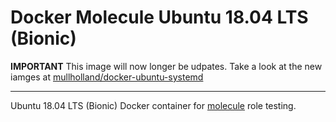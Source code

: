 # Docker Molecule Ubuntu 18.04 LTS (Bionic)

**IMPORTANT** This image will now longer be udpates. Take a look at the new iamges at [mullholland/docker-ubuntu-systemd](https://github.com/mullholland/docker-ubuntu-systemd)

---

Ubuntu 18.04 LTS (Bionic) Docker container for [molecule](https://molecule.readthedocs.io/en/latest/) role testing.
